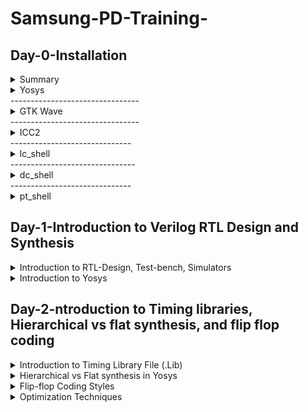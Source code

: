 # Samsung-PD-Training-
## Day-0-Installation
<details>
 <summary> Summary </summary>
	
I installed the needed tools and attached the required screenshots:

</details>	
	
 <details>
 <summary> Yosys </summary>
Yosys is an open-source framework for Verilog RTL synthesis. RTL stands for Register Transfer Level, which is a high-level abstraction used to describe digital circuits at the level of registers and their interactions. Yosys is primarily used in the digital design and electronic design automation (EDA) community to convert RTL descriptions of digital circuits, written in languages like Verilog or SystemVerilog, into a netlist representation that can be further optimized, analyzed, and eventually implemented in hardware.

I installed Yosys using the following commands and Below is the screenshot showing sucessful launch:

<img width="1085" alt="yosys" src="https://github.com/Luffy-7744/Samsung-PD-Training-/blob/15cd9fc2d5f7e147dbf66f4e86b6aa86651db3cd/PD%23day0/Yosys.png">
</details>
--------------------------------

 <details>
 <summary> GTK Wave </summary>

GTKWave is an open-source waveform viewer and analyzer primarily used in digital design and electronic design automation (EDA) workflows. It allows users to visualize and analyze the waveforms generated by digital simulations, making it a valuable tool for debugging and verifying digital designs.

I installed GTKwave using the following commands and Below is the screenshot showing sucessful launch:

<img width="1085" alt="GTKwave" src="https://github.com/Luffy-7744/Samsung-PD-Training-/blob/012a981015cee8c90ff3835ed3e9e20acd1debe9/PD%23day0/gtkwave.png">
</details>
--------------------------------

 <details>
 <summary> ICC2 </summary>

It appears that "icc2 compiler" might refer to an abbreviation of "Intel C++ Compiler 2," which would be the second version of Intel's C++ compiler. Intel's C++ Compiler is a tool used to compile C and C++ programs, optimizing them for Intel processors and architectures. It offers features like advanced vectorization, parallelization, and optimization techniques to enhance the performance of code on Intel-based systems.

I installed ICC2 using the following commands and Below is the screenshot showing sucessful launch:

<img width="1085" alt="ICC2" src="https://github.com/Luffy-7744/Samsung-PD-Training-/blob/b7aea8ac24074b02355ba3408d84098f825ac56a/PD%23day0/icc2.png">
</details>
------------------------------

<details>
 <summary> lc_shell </summary>

LC_shell, also known as Design Compiler Graphical, is a part of the Synopsys suite of Electronic Design Automation (EDA) tools. It's used in the digital design flow for logic synthesis and optimization. Design Compiler Graphical is an advanced version of the original Design Compiler tool, providing additional features and a more user-friendly graphical interface.
I invoked lc_shell using the following commands and Below is the screenshot showing sucessful launch:

<img width="1085" alt="lc_shell" src="https://github.com/Luffy-7744/Samsung-PD-Training-/blob/f9c32b3af96086cb1823ea7b5a1d96ad524c6907/PD%23day0/lc_shell.png">
</details>
-------------------------------

<details>
 <summary> dc_shell </summary>

Design Compiler is a widely used electronic design automation (EDA) tool developed by Synopsys. It's primarily used for logic synthesis in digital integrated circuit design. Logic synthesis involves transforming a high-level description of a digital circuit (usually written in hardware description languages like Verilog or VHDL) into a lower-level representation made up of gates, flip-flops, and other basic digital components.
I invoked dc_shell using the following commands and Below is the screenshot showing sucessful launch:

<img width="1085" alt="dc_shell" src="https://github.com/Luffy-7744/Samsung-PD-Training-/blob/c1c917d6ea2259e11eb35c8210a5ba5d033efc98/PD%23day0/lc_shell1.png">
</details>
------------------------------

<details>
 <summary> pt_shell </summary>

"PrimeTime" is a widely used Electronic Design Automation (EDA) tool developed by Synopsys. It is used for static timing analysis, which is a crucial step in the digital design flow to ensure that the design meets its timing requirements. The "PrimeTime Shell" is the user interface through which engineers interact with the PrimeTime tool to perform timing analysis and optimization.
I invoked pt_shell using the following commands and Below is the screenshot showing sucessful launch:

<img width="1085" alt="pt_shell" src="https://github.com/Luffy-7744/Samsung-PD-Training-/blob/a698767d9372140b08254434b15860f0db8169e2/PD%23day0/pt_shell.png">
</details>



## Day-1-Introduction to Verilog RTL Design and Synthesis
<details>
 <summary> Introduction to RTL-Design, Test-bench, Simulators </summary>
-RTL Design : The RTL Design stands for Register Transfer Language. It sits between the high-level system specification and the lower-level gate-level implementation. This is a design abstraction which models the flow of digital signals between hardware registers, and the logical operations performed on those signals. RTL is preferred because it is easy to understand and implement compared to structural and behavioral models.

-HDL : A hardware description language (HDL) enables a precise, formal description of an electronic circuit that allows for the automated analysis and simulation of an electronic circuit.

-Simulator : Simulator is the tool used for checking adherence to the specification by simulating the design. iverilog is the tool used for RTL simulation. A simulator looks for change in the input signals and when no change in input, the output also doesn't change. It produces an output in the form of a .vcd file.

-Design : Design is the actual verilog code or set of Verilog codeswhich has the intended functionality to meet the required specifications. Design may have one or more primary inputs or primary outputs.  RTL design is the behavioral representation of the required specification.


<details>
<summary> Labs on examples of iverilog and gtkwave </summary>
We made a directory namely VLSI and inside that directory we cloned vsdflow and sky130RTLDesignAndSynthesisWorkshop repository. This repository consists of the required .lib files and verilog codes and its testbenches for practice.
Below is the output wave form in gtkwave generated by performing a simulation of good_mux using iverilog.
The syntax of the code is: iverilog <RTL_code> <Its_Testbench>
<img width="1085" alt="lc_shell" src="https://github.com/Luffy-7744/Samsung-PD-Training-/blob/35b6b9038bf5a6c855c534a868c02bdfc149bfa3/PD%23Day1/gtk_wave_mux.PNG">
RTL code and testbench for good_2:1_mux
<img width="1085" alt="lc_shell" src="https://github.com/Luffy-7744/Samsung-PD-Training-/blob/35b6b9038bf5a6c855c534a868c02bdfc149bfa3/PD%23Day1/rtl_code.PNG">
</details>
</details>

<details>
 <summary> Introduction to Yosys </summary>
-Synthesis: Synthesis in VLSI is the process of converting your code (program) into a circuit. In terms of logic gates, synthesis is the process of translating an abstract design into a properly implemented chip. It is a process of converting a RTL code into a gate level netlist. The tool used for this purpose is called synthesizer.

-Yosys : Yosys is a framework for RTL synthesis and more. It currently has extensive Verilog-2005 support and provides a basic set of synthesis algorithms for various application domains. Yosys is the core component of most our implementation and verification flows.

-Verification of synthesized design : In order to make sure that there are no errors in netlist we need to verify the netlist generated by synthesizer. This can be done by giving netlist and testbench to a simulator which in turn produces a .vcd file , then verifying the vcd file gtkwave. The output produced by this vcd file should be same as the one generated by the RTL design code.

-Faster Cells Vs Slower Cells :Load in digital circuit is of Capacitence. Faster the charging or dicharging of capacitance, lesser is the celll delay. However, for a quick charge/ discharge of capacitor, we need transistors capable of sourcing more current i.e, we need WIDE TRANSISTORS.

Transistors with higher W/L have lesser delay but consume more area and power while Transistors with less W/L has more delay and less area. Faster cells come with a cost of area and power.

Selection of the Cells: Based on timing constraints we need select the cell. Setup supports faster cells in datapath while hold supports slower. We need to select suitable which can satisfy both constraints.
<details>
 <summary> Lab work on Yosys </summary>
We were given the overview of this tool and the basic files required to perform the experiment on 2:1 MUX.
Procedure : First we need to read the liberty file (.lib) using the code: read_liberty -lib <path of the .lib>


Read the RTL code:

read_verilog <RTL_Design_file>

For synthesis:

synth -top <instance_name>

For Generating netlist:

abc -liberty <.lib path>  --------<present_on_lib_folder>
This Netlist can be viewed in the synthesized circuit form which uses std. cell present in .lib using the show command :
<img width="1085" alt="lc_shell" src="https://github.com/Luffy-7744/Samsung-PD-Training-/blob/19c8df9a79de2fb33db16e1d9e3e8b95a55a64b8/PD%23Day1/Yosys_netlist.PNG">
</details>
</details>



## Day-2-ntroduction to Timing libraries, Hierarchical vs flat synthesis, and flip flop coding

<details>
 <summary> Introduction to Timing Library File (.Lib) </summary>
Liberty File(.lib) contains important info about the electrical behavior  of std cells used in IC design. Also, Liberty File(.lib) consists of ASCII representations of Timing, Area, and Power associated with the Standard cell. The Naming convention in the timing file follows technology node and PVT format (Process, Voltage, Temperature). For example, the standard library used in our case was sky130_fd_sc_hd_tt_025C_1v8, this name suggests that we are using 130 nm technology and the process is typical(tt), temperature is 25C, and 1v8 represents the 1.8V.
Screenshot of a standard library file shown below: 
<img width="1085" alt="lib" src="https://github.com/Luffy-7744/Samsung-PD-Training-/blob/6e256528c8de9193640fb445f589071e23beeee5/PD%23Day2/lib_part1.PNG">
	
The Liberty File also consists of the technology used for standard cells as in the above example it is CMOS, it also specifies the delay model, unit of time, unit of voltage, unit of resistance, and many other units.
All the data i.e std cells delays, leakage power, capacitance is stored in form of LUTs. For each gate cell based on the number of inputs(N), there will be 2^N combinations, and for each combination leakage power, area, delay, and all related parameters are mentioned. For example, consider the below screenshot the gate mentioned in the screenshot consists of 4 inputs so there will be 16 combinations, and for all the combinations power, delay, value, and all the features are mentioned below.
<img width="1085" alt="lib1" src="https://github.com/Luffy-7744/Samsung-PD-Training-/blob/6e256528c8de9193640fb445f589071e23beeee5/PD%23Day2/lib_part2.PNG">
	
The timing file consists of many different variations of the same gate cells. As we move toward faster cell (cell with higher drive strength) the area and power increases. In liberty file area, power, timing values are given for same cell of different drive strength and it also consist if the inform about leakage power of all the possible logic of different configration shown below.
<img width="1085" alt="lib1" src="https://github.com/Luffy-7744/Samsung-PD-Training-/blob/a69147a2bedd2c78636125b3b35b7996fa55659e/PD%23Day2/lib_part3.PNG">
</details>

<details>
 <summary> Hierarchical vs Flat synthesis in Yosys </summary>
Hierarchical synthesis : The basic flow of hierarchical design is Dividing a design into multiple blocks (i.e. sub-chips, sub-blocks, modules, hierarchical blocks, etc.) which can also be user defined. Hierarchial design has blocks, subblocks in an hierarchy.
In Yosys we have done synthesis of a multimodule combinational circuit which consists of two sub_modules one that of ** AND ** gate and other of ** OR ** gate. Below is the RTL Design code of multimodules is gvien below:
	
```
module sub_module2 (input a, input b, output y);
        assign y = a | b;
endmodule

module sub_module1 (input a, input b, output y);
        assign y = a&b;
endmodule


module multiple_modules (input a, input b, input c , output y);
        wire net1;
        sub_module1 u1(.a(a),.b(b),.y(net1));  //net1 = a&b
        sub_module2 u2(.a(net1),.b(c),.y(y));  //y = net1|c ,ie y = a&b + c;
endmodule
```
We do synthesis in yosys it generates the following gate level netlist :

<img width="1085" alt="lib" src="https://github.com/Luffy-7744/Samsung-PD-Training-/blob/7d2732dc1300198990edfb77ed38ef0cff0db911/PD%23Day2/hire_synth.PNG">

The yosys considers the module hierarchy and does mapping according to the instantiation i.e by using sub blocks.The netlist code for hierarchical implementation of the multiple_modules.
```
module multiple_modules(a, b, c, y);
	  input a;
	 input b;
	 input c;
	  wire net1;
	 output y;
  sub_module1 u1 (.a(a),.b(b),.y(net1) );
  sub_module2 u2 (.a(net1),.b(c),.y(y));
endmodule

module sub_module1(a, b, y);
 wire _0_;
 wire _1_;
 wire _2_;
 input a;
 input b;
 output y;
 sky130_fd_sc_hd__and2_0 _3_ (.A(_1_),.B(_0_),.X(_2_));
 assign _1_ = b;
 assign _0_ = a;
 assign y = _2_;
endmodule

module sub_module2(a, b, y);
wire _0_;
 wire _1_;
 wire _2_;
input a;
input b;
 output y;
 sky130_fd_sc_hd__lpflow_inputiso1p_1 _3_ (.A(_1_),.SLEEP(_0_),.X(_2_) );
 assign _1_ = b;
 assign _0_ = a;
 assign y = _2_;
endmodule
```
In the netlist it can observed that separate modules namely sub_module1 sub_module2 are created  i.e submodules are getting instanstiated not the std cells present in library.

Flat synthesis : In Flat synthesis the hierarchies the flattened out and every submodule is created using std cells. We apply flat synthesis on the same design mentioned above. The command used to perform Flat synthesis from yosys are as follows :

--- read_liberty -lib <path of the .lib>

--- read_verilog <RTL_file>

--- synth -top <instance_name>

--- abc -liberty <.lib_path>

--- flatten

--- write_verilog -noattr <.v_File_name>
The synthesized circuit for a flattened netlist is shown in the below: 

<img width="1085" alt="lib" src="https://github.com/Luffy-7744/Samsung-PD-Training-/blob/227e10459da8569b3bc7ac52f8bc2d389068a278/PD%23Day2/flatten_synth.PNG">
</details>

<details>
 <summary> Flip-flop Coding Styles </summary>

 Flip-flops :A flip-flop is a sequential digital electronic circuit having two stable states that can be used to store one bit of binary data. Flip-flops are the fundamental building blocks of all memory devices.

 The complexity of cobinational circuit increases the chance of glitch, hence FFs are used to avoid it and it stable output.

 Asynchronous Reset D Flop: 
 
 Here the output signal goes low when the reset signal is high , irrespective of the clock's edge(+ve,-ve or dual edge ).
 RTL Design code of positive edge trigerred asynchronous reset D FF:
 ```
module dff_asyncres ( input clk ,  input async_reset , input d , output reg q );
	always @ (posedge clk , posedge async_reset)
	begin
		if(async_reset)
			q <= 1'b0;
		else	
			q <= d;
	end
endmodule
```
Its gtkwave :<img width="1085" alt="lib1" src="https://github.com/Luffy-7744/Samsung-PD-Training-/blob/7b832441e73dd5c5bc078425a1f34ee4dea508fd/PD%23Day2/asyn_dff_gtk.png">

Its Yosys synthesised netlist:
<img width="1085" alt="lib1" src="https://github.com/Luffy-7744/Samsung-PD-Training-/blob/7b832441e73dd5c5bc078425a1f34ee4dea508fd/PD%23Day2/asyn_rst_synth.png">

Asynchronous set D Flop:

Here the output signal goes high when the reset signal is high , irrespective of the clock's edge(+ve,-ve or dual edge ).
 RTL Design code of positive edge trigerred asynchronous set D FF:
 ```
module dff_async_set ( input clk ,  input async_set , input d , output reg q );
	always @ (posedge clk , posedge async_set)
	begin
		if(async_set)
			q <= 1'b1;
		else
			q <= d;
	end
endmodule
```

Its GTKwave :
<img width="1085" alt="lib1" src="https://github.com/Luffy-7744/Samsung-PD-Training-/blob/7e6fa6fc208da635a0ef187a306d8c35f51fa7b8/PD%23Day2/asyn_set_gtk.png">

Its Yosys synthesised netlist:
<img width="1085" alt="lib1" src="https://github.com/Luffy-7744/Samsung-PD-Training-/blob/7e6fa6fc208da635a0ef187a306d8c35f51fa7b8/PD%23Day2/async_sett_synth.png">

Synchronous reset D Flop :

The reset depend on the clock edge. Here the output signal goes low whenever the reset signal is high and at the clock edge(positive or negative)
RTL Design code of positive edge trigerred synchronous reset D FF:
```
module dff_syncres ( input clk , input async_reset , input sync_reset , input d , output reg q );
	always @ (posedge clk )
	begin
		if (sync_reset)
			q <= 1'b0;
		else	
			q <= d;
	end
endmodule
```

Its GTKwave :
<img width="1085" alt="lib1" src="https://github.com/Luffy-7744/Samsung-PD-Training-/blob/1710b01447acaaf9d5dd46085c2de830b13d0052/PD%23Day2/sync_rst_gtk.png">

Its Yosys synthesised netlist:
<img width="1085" alt="lib1" src="https://github.com/Luffy-7744/Samsung-PD-Training-/blob/1710b01447acaaf9d5dd46085c2de830b13d0052/PD%23Day2/sync_rst_synth.png">
</details>


<details>
 <summary> Optimization Techniques </summary>
 The Optimization involves the reducing hardware in the design to improve area, power and speed. Two example where given:
 1. a*2
Consider a case where 3 bit number is multiplied by 2 in this case we dont need any additional hardware and only needs connecting bits to the output and grounding the LSB bit,same is realized by yosys. When binary number is multiplied by 2^n then result will gave same number by appending zero in LSB by n times.
RTL code:
```
module mul2 (input [2:0] a, output [3:0] y);
	assign y = a * 2;
endmodule
```
Yosys Synthesis result : 
<img width="1085" alt="lib1" src="https://github.com/Luffy-7744/Samsung-PD-Training-/blob/323e37b40a9b040ec9f029d9378732b9acbb65b0/PD%23Day2/mult2_synth.png">

 2. a*9
Multiplying a 3 bit number by 9, gives results as concatination of same number twice {a,a}.
a*[8+1]= {a,0,0,0} + a(3bit)={a,a}

RTL code:

```
module mul8 (input [2:0] a, output [5:0] y);
	assign y = a * 9; // assign y={a,a}
endmodule
```

Yosys Synthesis result : 
<img width="1085" alt="lib1" src="https://github.com/Luffy-7744/Samsung-PD-Training-/blob/323e37b40a9b040ec9f029d9378732b9acbb65b0/PD%23Day2/mult8_synth.png">



    


